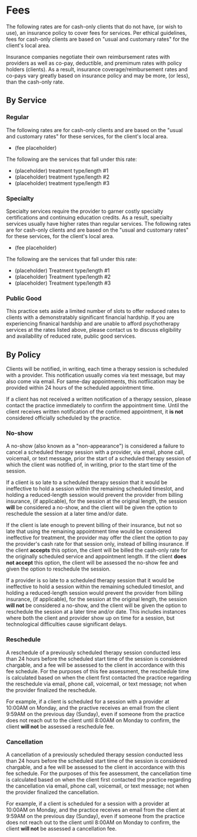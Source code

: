 # Fees

The following rates are for cash-only clients that do not have, (or wish to use), an insurance policy to cover fees for services.
Per ethical guidelines, fees for cash-only clients are based on "usual and customary rates" for the client's local area.

Insurance companies negotiate their own reimbursement rates with providers as well as co-pay, deductible, and premimum rates with policy holders (clients).
As a result, insurance coverage/reimbursement rates and co-pays vary greatly based on insurance policy and may be more, (or less), than the cash-only rate.

## By Service

### Regular

The following rates are for cash-only clients and are based on the "usual and customary rates" for these services, for the client's local area.

 - (fee placeholder)

The following are the services that fall under this rate:

- (placeholder) treatment type/length #1
- (placeholder) treatment type/length #2
- (placeholder) treatment type/length #3

### Specialty

Specialty services require the provider to garner costly specialty certifications and continuing education credits.
As a result, specialty services usually have higher rates than regular services.
The following rates are for cash-only clients and are based on the "usual and customary rates" for these services, for the client's local area.

- (fee placeholder)

The following are the services that fall under this rate:

- (placeholder) Treatment type/length #1
- (placeholder) Treatment type/length #2
- (placeholder) Treatment type/length #3

### Public Good

This practice sets aside a limited number of slots to offer reduced rates to clients with a demonstratably significant financial hardship.
If you are experiencing finanical hardship and are unable to afford psychotherapy services at the rates listed above,
please contact us to discuss eligibility and availability of reduced rate, public good services.

## By Policy

Clients will be notified, in writing, each time a therapy session is scheduled with a provider.
This notification usually comes via text message, but may also come via email.
For same-day appointments, this notfiication may be provided within 24 hours of the scheduled appointment time.

If a client has not received a written notification of a therapy session, please contact the practice immediately to confirm the appointment time.
Until the client receives written notification of the confirmed appointment, it **is not** considered officially scheduled by the practice.

### No-show

A no-show (also known as a "non-appearance") is considered a failure to cancel a scheduled therapy session with a provider,
via email, phone call, voicemail, or text message,
prior the start of a scheduled therapy session of which the client was notified of,
in writing, prior to the start time of the session.

If a client is so late to a scheduled therapy session that it would be ineffective to hold a session within the remaining scheduled timeslot,
and holding a reduced-length session would prevent the provider from billing insurance, (if applicable), for the session at the original length,
the session **will** be considered a no-show, and the client will be given the option to reschedule the session at a later time and/or date.

If the client is late enough to prevent billing of their insurance,
but not so late that using the remaining appointment time would be considered ineffective for treatment,
the provider may offer the client the option to pay the provider's cash rate for that session only, instead of billing insurance.
If the client **accepts** this option, the client will be billed the cash-only rate for the originally scheduled service and appointment length.
If the client **does not accept** this option, the client will be assessed the no-show fee and given the option to reschedule the session.

If a provider is so late to a scheduled therapy session that it would be ineffective to hold a session within the remaining scheduled timeslot,
and holding a reduced-length session would prevent the provider from billing insurance, (if applicable), for the session at the original length,
the session **will not** be considered a no-show, and the client will be given the option to reschedule the session at a later time and/or date.
This includes instances where both the client and provider show up on time for a session, but technological difficulties cause significant delays.

### Reschedule

A reschedule of a previously scheduled therapy session conducted less than 24 hours before the scheduled start time of the session is considered chargable,
and a fee will be assessed to the client in accordance with this fee schedule. For the purposes of this fee assessment, the reschedule time is calculated based on when
the client first contacted the practice regarding the reschedule via email, phone call, voicemail, or text message; not when the provider finalized the reschedule.

For example, if a client is scheduled for a session with a provider at 10:00AM on Monday, and the practive receives an email from the client 9:59AM on the previous day (Sunday),
even if someone from the practice does not reach out to the client until 8:00AM on Monday to confirm, the client **will not** be assessed a reschedule fee.

### Cancellation

A cancellation of a previously scheduled therapy session conducted less than 24 hours before the scheduled start time of the session is considered chargable,
and a fee will be assessed to the client in accordance with this fee schedule. For the purposes of this fee assessment, the cancellation time is calculated based on when
the client first contacted the practice regarding the cancellation via email, phone call, voicemail, or text message; not when the provider finalized the cancellation.

For example, if a client is scheduled for a session with a provider at 10:00AM on Monday, and the practice receives an email from the client at 9:59AM on the previous day (Sunday),
even if someone from the practice does not reach out to the client until 8:00AM on Monday to confirm, the client **will not** be assessed a cancellation fee.

